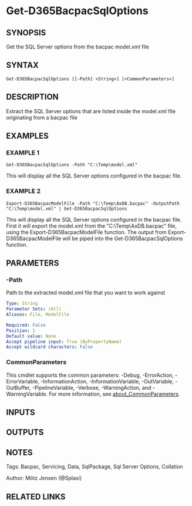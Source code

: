 ﻿---
external help file: d365fo.tools-help.xml
Module Name: d365fo.tools
online version:
schema: 2.0.0
---

# Get-D365BacpacSqlOptions

## SYNOPSIS
Get the SQL Server options from the bacpac model.xml file

## SYNTAX

```
Get-D365BacpacSqlOptions [[-Path] <String>] [<CommonParameters>]
```

## DESCRIPTION
Extract the SQL Server options that are listed inside the model.xml file originating from a bacpac file

## EXAMPLES

### EXAMPLE 1
```
Get-D365BacpacSqlOptions -Path "C:\Temp\model.xml"
```

This will display all the SQL Server options configured in the bacpac file.

### EXAMPLE 2
```
Export-D365BacpacModelFile -Path "C:\Temp\AxDB.bacpac" -OutputPath "C:\Temp\model.xml" | Get-D365BacpacSqlOptions
```

This will display all the SQL Server options configured in the bacpac file.
First it will export the model.xml from the "C:\Temp\AxDB.bacpac" file, using the Export-D365BacpacModelFile function.
The output from Export-D365BacpacModelFile will be piped into the Get-D365BacpacSqlOptions function.

## PARAMETERS

### -Path
Path to the extracted model.xml file that you want to work against

```yaml
Type: String
Parameter Sets: (All)
Aliases: File, ModelFile

Required: False
Position: 1
Default value: None
Accept pipeline input: True (ByPropertyName)
Accept wildcard characters: False
```

### CommonParameters
This cmdlet supports the common parameters: -Debug, -ErrorAction, -ErrorVariable, -InformationAction, -InformationVariable, -OutVariable, -OutBuffer, -PipelineVariable, -Verbose, -WarningAction, and -WarningVariable. For more information, see [about_CommonParameters](http://go.microsoft.com/fwlink/?LinkID=113216).

## INPUTS

## OUTPUTS

## NOTES
Tags: Bacpac, Servicing, Data, SqlPackage, Sql Server Options, Collation

Author: Mötz Jensen (@Splaxi)

## RELATED LINKS
